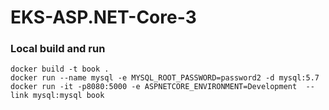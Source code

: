 # EKS-ASP.NET-Core-3

### Local build and run
```
docker build -t book .
docker run --name mysql -e MYSQL_ROOT_PASSWORD=password2 -d mysql:5.7 
docker run -it -p8080:5000 -e ASPNETCORE_ENVIRONMENT=Development  --link mysql:mysql book

```
